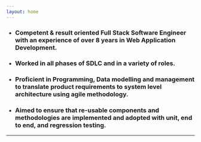 ```yaml
---
layout: home
---
```

- ### Competent & result oriented Full Stack Software Engineer with an experience of over **8** years in **Web Application Development**.
- ### Worked in all phases of SDLC and in a variety of roles. 
- ### Proficient in Programming, Data modelling and management to translate product requirements to system level architecture using agile methodology.
- ### Aimed to ensure that re-usable components and methodologies are implemented and adopted with unit, end to end, and regression testing.

----
